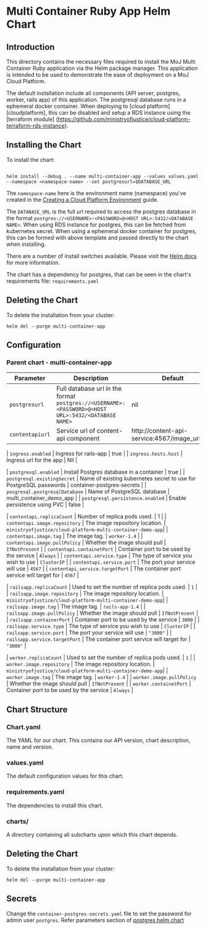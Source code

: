 # Multi Container Ruby App Helm Chart
## Introduction
This directory contains the necessary files required to install the MoJ Multi Container Ruby application via the Helm package manager. This application is intended to be used to demonstrate the ease of deployment on a MoJ Cloud Platform. 

The default installation include all components (API server, postgres, worker, rails app) of this application. The postgresql database runs in a ephemeral docker container. When deploying to [cloud platform][cloudplatform], this can be  disabled and setup a RDS instance using the [terraform module] (https://github.com/ministryofjustice/cloud-platform-terraform-rds-instance).

## Installing the Chart
To install the chart:
```

helm install --debug . --name multi-container-app --values values.yaml --namespace <namespace-name> --set postgresurl=$DATABASE_URL

```

The ```namespace-name``` here is the environment name (namespace) you've created in the [Creating a Cloud Platform Environment](https://ministryofjustice.github.io/cloud-platform-user-docs/cloud-platform/env-create/#creating-a-cloud-platform-environment) guide.

The ```DATABASE_URL``` is the full url required to access the postgres database in the format ```postgres://<USERNAME>:<PASSWORD>@<HOST URL>:5432/<DATABASE NAME>```. When using RDS instance for postgres, this can be fetched from kubernetes secret. When using a ephemeral docker container for postgres, this can be formed with above template and passed directly to the chart when installing. 

There are a number of install switches available. Please visit the [Helm docs](https://docs.helm.sh/helm/#helm-install) for more information. 

The chart has a dependency for postgres, that can be seen in the chart's requirements file: `requirements.yaml`

## Deleting the Chart
To delete the installation from your cluster:
```
helm del --purge multi-container-app
```
## Configuration
### Parent chart - multi-container-app

| Parameter  | Description     | Default |
| ---------- | --------------- | ------- |
| `postgresurl` | Full database url in the format `postgres://<USERNAME>:<PASSWORD>@<HOST URL>:5432/<DATABASE NAME>` | nil |
| `contentapiurl` | Service url of content-api component | http://content-api-service:4567/image_url.json |

| `ingress.enabled` | Ingress for rails-app | true |
| `ingress.hosts.host` | Ingress url for the app | Nil |

| `postgresql.enabled` | Install Postgres database in a container  | true |
| `postgresql.existingSecret` | Name of existing kubernetes secret to use for PostgreSQL passwords | container-postgres-secrets |
| `posgresql.postgresqlDatabase` | Name of PostgreSQL database | multi_container_demo_app |
| `postgresql.persistence.enabled` | Enable persistence using PVC | false |

| `contentapi.replicaCount` | Number of replica pods used. | 1 |
| `contentapi.image.repository` | The image repository location. | `ministryofjustice/cloud-platform-multi-container-demo-app`|
| `contentapi.image.tag` | The image tag. | `worker-1.4` |
| `contentapi.image.pullPolicy` | Whether the image should pull | `IfNotPresent` |
| `contentapi.containetPort` | Container port to be used by the service  | `Always` |
| `contentapi.service.type` | The type of service you wish to use | `ClusterIP` |
| `contentapi.service.port` | The port your service will use | `4567` |
| `contentapi.service.targetPort` | The container port service will target for | `4567` |

| `railsapp.replicaCount` | Used to set the number of replica pods used. | `1` |
| `railsapp.image.repository` | The image repository location. | `ministryofjustice/cloud-platform-multi-container-demo-app`|
| `railsapp.image.tag` | The image tag. | `rails-app-1.4` |
| `railsapp.image.pullPolicy` | Whether the image should pull | `IfNotPresent` |
| `railsapp.containerPort` | Container port to be used by the service  | `3000` |
| `railsapp.service.type` | The type of service you wish to use | `ClusterIP` |
| `railsapp.service.port` | The port your service will use | `"3000"` |
| `railsapp.service.targetPort` | The container port service will target for | `"3000"` |

| `worker.replicaCount` | Used to set the number of replica pods used. | `1` |
| `worker.image.repository` | The image repository location. | `ministryofjustice/cloud-platform-multi-container-demo-app`|
| `worker.image.tag` | The image tag. | `worker-1.4` |
| `worker.image.pullPolicy` | Whether the image should pull | `IfNotPresent` |
| `worker.containetPort` | Container port to be used by the service  | `Always` |

## Chart Structure
### Chart.yaml
The YAML for our chart. This contains our API version, chart description, name and version. 

### values.yaml
The default configuration values for this chart.

### requirements.yaml
The dependencies to install this chart.

### charts/
A directory containing all subcharts upon which this chart depends.


## Deleting the Chart
To delete the installation from your cluster:
```
helm del --purge multi-container-app
```

## Secrets
Change the `container-postgres-secrets.yaml` file to set the password for admin user `postgres`. Refer parameters section of [postgres helm chart](https://github.com/helm/charts/tree/master/stable/postgresql) 


